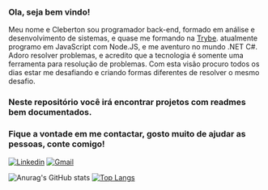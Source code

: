 ### Ola, seja bem vindo!

Meu nome e Cleberton sou programador back-end, formado em análise e desenvolvimento de sistemas, e quase me formando na [Trybe](https://www.betrybe.com/). atualmente programo em JavaScript com Node.JS, e me aventuro no mundo .NET C#.
Adoro resolver problemas, e acredito que a tecnologia é somente uma ferramenta para resolução de problemas. Com esta visão procuro todos os dias estar me desafiando
e criando formas diferentes de resolver o mesmo desafio.
### Neste repositório você irá encontrar projetos com readmes bem documentados.
### Fique a vontade em me contactar, gosto muito de ajudar as pessoas, conte comigo!
[![Linkedin](https://img.shields.io/badge/-LinkedIn-blue?style=for-the-badge&logo=Linkedin&logoColor=white)](https://www.linkedin.com/in/cleberton-francisco/) 
[![Gmail](http://img.shields.io/badge/-Gmail-D14836?style=for-the-badge&logo=Gmail&logoColor=white)](mailto:clebertonfgc@gmail.com)

![Anurag's GitHub stats](https://github-readme-stats.vercel.app/api?username=clebertonf&show_icons=true&theme=dracula)   [![Top Langs](https://github-readme-stats.vercel.app/api/top-langs/?username=clebertonf&layout=compact)](https://github.com/anuraghazra/github-readme-stats)


